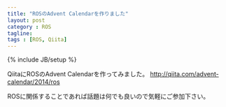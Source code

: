```yaml
---
title: "ROSのAdvent Calendarを作りました"
layout: post
category : ROS
tagline:
tags : [ROS, Qiita]
---
```


{% include JB/setup %}

QiitaにROSのAdvent Calendarを作ってみました。
http://qiita.com/advent-calendar/2014/ros

ROSに関係することであれば話題は何でも良いので気軽にご参加下さい。

